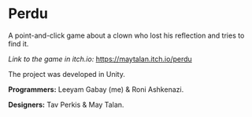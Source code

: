 # Perdu
A point-and-click game about a clown who lost his reflection and tries to find it.

*Link to the game in itch.io:*
https://maytalan.itch.io/perdu

The project was developed in Unity.

**Programmers:** Leeyam Gabay (me) & Roni Ashkenazi.

**Designers:** Tav Perkis & May Talan.
